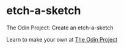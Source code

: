 # etch-a-sketch
The Odin Project: Create an etch-a-sketch

Learn to make your own at <a href="http://www.theodinproject.com">The Odin Project</a>
